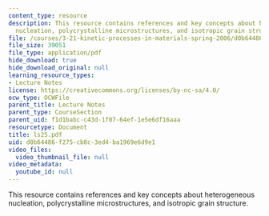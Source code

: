 ```yaml
---
content_type: resource
description: This resource contains references and key concepts about heterogeneous
  nucleation, polycrystalline microstructures, and isotropic grain structure.
file: /courses/3-21-kinetic-processes-in-materials-spring-2006/d0b64486f275cb8c3ed4ba1969e6d9e1_ls25.pdf
file_size: 39051
file_type: application/pdf
hide_download: true
hide_download_original: null
learning_resource_types:
- Lecture Notes
license: https://creativecommons.org/licenses/by-nc-sa/4.0/
ocw_type: OCWFile
parent_title: Lecture Notes
parent_type: CourseSection
parent_uid: f1d1babc-c43d-1f07-64ef-1e5e6df16aaa
resourcetype: Document
title: ls25.pdf
uid: d0b64486-f275-cb8c-3ed4-ba1969e6d9e1
video_files:
  video_thumbnail_file: null
video_metadata:
  youtube_id: null
---
```

This resource contains references and key concepts about heterogeneous nucleation, polycrystalline microstructures, and isotropic grain structure.